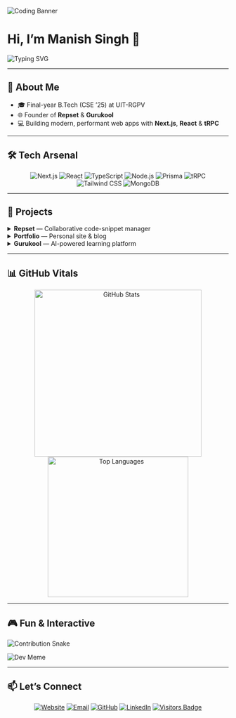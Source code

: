 <!-- =========================================== -->
<!--            🎬 Animated Header GIF         -->
<!-- =========================================== -->
![Coding Banner](https://raw.githubusercontent.com/ABSphreak/ABSphreak/master/gifs/programming.gif)

# Hi, I’m Manish Singh 👋

![Typing SVG](https://readme-typing-svg.herokuapp.com?font=Fira+Code&size=24&pause=1000&color=61DAFB&center=true&width=600&lines=Full-Stack+Web+Engineer;SaaS+Creator;Open-Source+Advocate)

---

## 🚀 About Me
- 🎓 Final-year B.Tech (CSE ’25) at UIT-RGPV  
- 🌐 Founder of **Repset** & **Gurukool**  
- 💻 Building modern, performant web apps with **Next.js**, **React** & **tRPC**  

---

## 🛠 Tech Arsenal
<div align="center">
  <img src="https://img.shields.io/badge/Next.js-000000?style=for-the-badge&logo=next.js&logoColor=white" alt="Next.js"/>
  <img src="https://img.shields.io/badge/React-20232A?style=for-the-badge&logo=react&logoColor=61DAFB" alt="React"/>
  <img src="https://img.shields.io/badge/TypeScript-3178C6?style=for-the-badge&logo=typescript&logoColor=white" alt="TypeScript"/>
  <img src="https://img.shields.io/badge/Node.js-339933?style=for-the-badge&logo=node.js&logoColor=white" alt="Node.js"/>
  <img src="https://img.shields.io/badge/Prisma-0C344B?style=for-the-badge&logo=prisma&logoColor=white" alt="Prisma"/>
  <img src="https://img.shields.io/badge/tRPC-000000?style=for-the-badge&logo=turborepo&logoColor=white" alt="tRPC"/>
  <img src="https://img.shields.io/badge/Tailwind_CSS-38B2AC?style=for-the-badge&logo=tailwind-css&logoColor=white" alt="Tailwind CSS"/>
  <img src="https://img.shields.io/badge/MongoDB-47A248?style=for-the-badge&logo=mongodb&logoColor=white" alt="MongoDB"/>
</div>

---

## 🔭 Projects

<details>
  <summary><strong>Repset</strong> &mdash; Collaborative code-snippet manager</summary>
  - 🔗 Live: https://repset-mu.vercel.app/  
  - 📂 Repo: https://github.com/MAnishSingh13275/repset  
</details>

<details>
  <summary><strong>Portfolio</strong> &mdash; Personal site & blog</summary>
  - 🔗 Live: https://manishsingh.me  
  - 📂 Repo: https://github.com/MAnishSingh13275/PortFolio  
</details>

<details>
  <summary><strong>Gurukool</strong> &mdash; AI-powered learning platform</summary>
  - 🔗 Live: https://gurukool.tech  
  - 📂 Repo: https://github.com/MAnishSingh13275/gurukool  
</details>

---

## 📊 GitHub Vitals

<div align="center">
  <!-- main stats -->
  <img src="https://github-readme-stats.vercel.app/api?username=MAnishSingh13275&show_icons=true&theme=tokyonight&include_all_commits=true" alt="GitHub Stats" width="380"/>
  <!-- top langs -->
  <img src="https://github-readme-stats.vercel.app/api/top-langs/?username=MAnishSingh13275&layout=compact&theme=tokyonight" alt="Top Languages" width="320"/>
</div>

---

## 🎮 Fun & Interactive

<!-- Contribution snake animation -->
![Contribution Snake](https://raw.githubusercontent.com/kyechan99/github-contribution-snake/master/animated-snake.svg?user=MAnishSingh13275&theme=dark)

<!-- Random dev meme -->
![Dev Meme](https://readme-memer.herokuapp.com/)

---

## 📫 Let’s Connect

<div align="center">
  <a href="https://manishsingh.me"><img src="https://img.shields.io/badge/Website-6E5494?style=for-the-badge&logo=google-chrome&logoColor=white" alt="Website"/></a>
  <a href="mailto:manishsingh13275@gmail.com"><img src="https://img.shields.io/badge/Email-C14438?style=for-the-badge&logo=gmail&logoColor=white" alt="Email"/></a>
  <a href="https://github.com/MAnishSingh13275"><img src="https://img.shields.io/badge/GitHub-181717?style=for-the-badge&logo=github&logoColor=white" alt="GitHub"/></a>
  <a href="https://www.linkedin.com/in/singh-manish1/"><img src="https://img.shields.io/badge/LinkedIn-0A66C2?style=for-the-badge&logo=linkedin&logoColor=white" alt="LinkedIn"/></a>
  <a href="https://visitor-badge.laobi.icu/badge?page_id=MAnishSingh13275.MAnishSingh13275"><img src="https://visitor-badge.laobi.icu/badge?page_id=MAnishSingh13275.MAnishSingh13275" alt="Visitors Badge"/></a>
</div>
